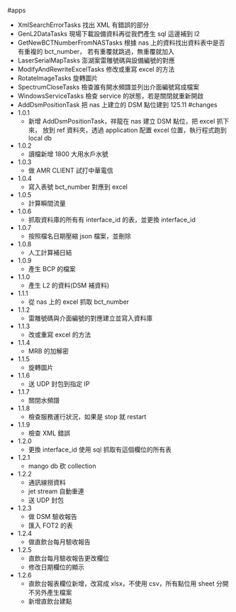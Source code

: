 #apps
- XmlSearchErrorTasks 找出 XML 有錯誤的部分
- GenL2DataTasks 現場下載設備資料再從我們產生 sql 這邊補到 l2
- GetNewBCTNumberFromNASTasks 根據 nas 上的資料找出資料表中是否有重複的 bct_number，
  若有重覆就跳過，無重覆就加入
- LaserSerialMapTasks 澎湖案雷雕號碼與設備編號的對應
- ModifyAndRewriteExcelTasks 修改或重寫 excel 的方法
- RotateImageTasks 旋轉圖片
- SpectrumCloseTasks 檢查誰有開水頻譜並列出介面編號寫成檔案
- WindowsServiceTasks 檢查 service 的狀態，若是關閉就重新開啟
- AddDsmPositionTask 把 nas 上建立的 DSM 點位建到 125.11
#changes
- 1.0.1
    - 新增 AddDsmPositionTask，祥龍在 nas 建立 DSM 點位，把 excel 抓下來，
      放到 ref 資料夾，透過 application 配置 excel 位置，執行程式跑到 local db
- 1.0.2
    - 讀檔新增 1800 大用水戶水號
- 1.0.3 
    - 做 AMR CLIENT 試打中華電信
- 1.0.4
    - 寫入表號 bct_number 對應到 excel
- 1.0.5
    - 計算瞬間流量
- 1.0.6
    - 抓取資料庫的所有有 interface_id 的表，並更換 interface_id
- 1.0.7
    - 按照檔名日期壓縮 json 檔案，並刪除
- 1.0.8
    - 人工計算補日結
- 1.0.9
    - 產生 BCP 的檔案
- 1.1.0
    - 產生 L2 的資料(DSM 補資料)
- 1.1.1
    - 從 nas 上的 excel 抓取 bct_number
- 1.1.2
    - 雷雕號碼與介面編號的對應建立並寫入資料庫
- 1.1.3
    - 改或重寫 excel 的方法
- 1.1.4
    - MRB 的加解密
- 1.1.5
    - 旋轉圖片
- 1.1.6
    - 送 UDP 封包到指定 IP
- 1.1.7
    - 關閉水頻譜
- 1.1.8
    - 檢查服務運行狀況，如果是 stop 就 restart
- 1.1.9
    - 檢查 XML 錯誤
- 1.2.0
    - 更換 interface_id 使用 sql 抓取有這個欄位的所有表
- 1.2.1
    - mango db 砍 collection
- 1.2.2
    - 通訊線撈資料
    - jet stream 自動重連
    - 送 UDP 封包
- 1.2.3
    - 做 DSM 驗收報告
    - 匯入 FOT2 的表
- 1.2.4
    - 做直飲台每月驗收報告
- 1.2.5
    - 直飲台每月驗收報告更改欄位
    - 修改日期欄位的顯示
- 1.2.6
    - 直飲台報表欄位新增，改寫成 xlsx，不使用 csv，所有點位用 sheet 分開不另外產生檔案
    - 新增直飲台建點
